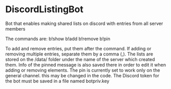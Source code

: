 # DiscordListingBot
Bot that enables making shared lists on discord with entries from all server members

The commands are:
b!show
b!add
b!remove
b!pin

To add and remove entries, put them after the command. If adding or removing multiple entries, separate them by a comma (,).
The lists are stored on the /data/ folder under the name of the server which created them. Info of the pinned message is also saved there in order to edit it when adding or removing elements.
The pin is currently set to work only on the general channel. this may be changed in the code.
The Discord token for the bot must be saved in a file named botpriv.key

